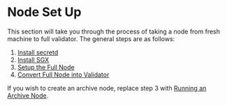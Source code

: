 # Node Set Up

This section will take you through the process of taking a node from fresh machine to full validator. The general steps are as follows:

1. [Install secretd](installation-and-setup.md)
2. [Install SGX](install-sgx/)
3. [Setup the Full Node](full-node.md)
4. [Convert Full Node into Validator](becoming-a-validator.md)

If you wish to create an archive node, replace step 3 with [Running an Archive Node](../archive-nodes.md).
